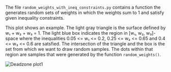The file ``random_weights_with_ineq_constraints.py`` contains a function
the generates random sets of weights in which the weights sum to 1
and satisfy given inequality constraints.

This plot shows an example.  The light gray triangle is the surface defined
by w₁ + w₂ + w₃ = 1.  The light blue box indicates the region in [w₁, w₂, w₃]-space
where the inequalities 0.05 <= w₁ <= 0.2, 0.25 <= w₂ <= 0.65 and 0.4 <= w₃ <= 0.6
are satsfied.  The intersection of the triangle and the box is the set from which
we want to draw random samples.  The dots within that region are samples that
were generated by the function ``random_weights()``.

![Deadzone plot1](https://github.com/WarrenWeckesser/experiments/blob/master/python/numpy/constrained_random_weights/example_three_weights.png)
